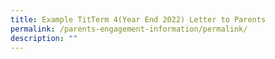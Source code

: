 ```yaml
---
title: Example TitTerm 4(Year End 2022) Letter to Parents
permalink: /parents-engagement-information/permalink/
description: ""
---
```

